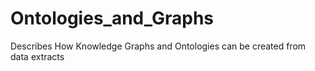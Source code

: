 # Ontologies_and_Graphs
Describes How Knowledge Graphs and Ontologies can be created from data extracts
